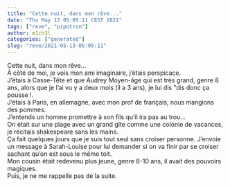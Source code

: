 ```yaml
---
title: "Cette nuit, dans mon rêve..."
date: "Thu May 13 05:05:11 CEST 2021"
tags: ["reve", "pipotron"]
author: m1ch3l
categories: ["generated"]
slug: "reve/2021-05-13-05:05:11"
---
```


Cette nuit, dans mon rêve...<br>
À côté de moi, je vois mon ami imaginaire, j’étais perspicace.<br>
J’étais à Casse-Tête et que Audrey Moyen-âge qui est très grand, genre 8 ans, alors que je l’ai vu y a deux mois (il a 3 ans), je lui dis "dis donc ça pousse !.<br>
J’étais à Paris, en allemagne, avec mon prof de français, nous mangions des pommes.<br>
J’entends un homme promettre à son fils qu’il ira pas au trou...<br>
On était sur une plage avec un grand gîte comme une colonie de vacances, je récitais shakespeare sans les mains.<br>
Ça fait quelques jours que je suis tout seul sans croiser personne. J’envoie un message à Sarah-Louise pour lui demander si on va finir par se croiser sachant qu’on est sous le même toit.<br>
Mon cousin était redevenu plus jeune, genre 8-10 ans, il avait des pouvoirs magiques.<br>
Puis, je ne me rappelle pas de la suite.<br>
